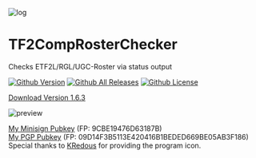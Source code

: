 ![log](https://i.imgur.com/PlAABZ6.png)
# TF2CompRosterChecker
Checks ETF2L/RGL/UGC-Roster via status output

[![Github Version](https://img.shields.io/github/v/release/alekny/TF2CompRosterChecker?style=flat-square)](https://github.com/alekny/TF2CompRosterChecker/releases) [![Github All Releases](https://img.shields.io/github/downloads/alekny/TF2CompRosterChecker/total.svg?style=flat-square)](https://github.com/alekny/TF2CompRosterChecker/releases) [![Github License](https://img.shields.io/github/license/alekny/TF2CompRosterChecker?style=flat-square)](https://github.com/alekny/TF2CompRosterChecker/blob/master/README.md)

[Download Version 1.6.3](https://github.com/alekny/TF2CompRosterChecker/releases/tag/1.6.3)

![preview](https://i.imgur.com/axAR1Yz.png)




[My Minisign Pubkey](https://pastebin.com/raw/ybSfH5yW) (FP: 9CBE19476D63187B)  
[My PGP Pubkey](https://keys.openpgp.org/search?q=09D14F3B5113E420416B1BEDED669BE05AB3F186) (FP: 09D14F3B5113E420416B1BEDED669BE05AB3F186)  
Special thanks to [KRedous](http://steamcommunity.com/profiles/76561198360088412/) for providing the program icon.

